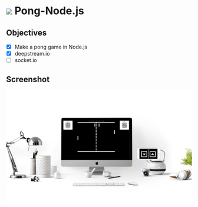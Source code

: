 # <img src="screen.svg" /> Pong-Node.js

## Objectives
- [x] Make a pong game in Node.js
- [x] deepstream.io
- [ ] socket.io

## Screenshot
![alt-text](./screen.png)
